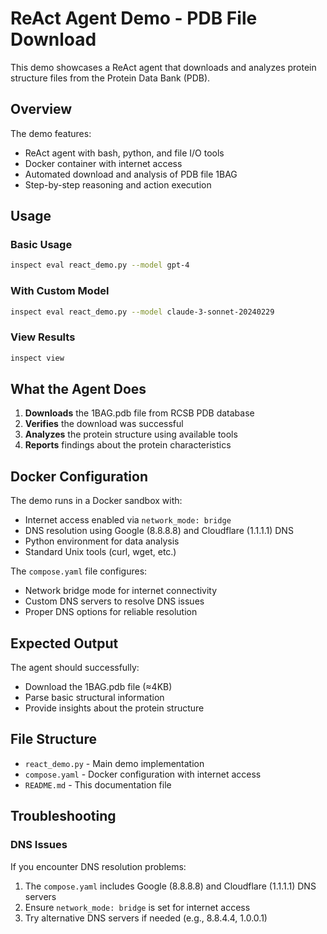 # ReAct Agent Demo - PDB File Download

This demo showcases a ReAct agent that downloads and analyzes protein structure files from the Protein Data Bank (PDB).

## Overview

The demo features:
- ReAct agent with bash, python, and file I/O tools
- Docker container with internet access
- Automated download and analysis of PDB file 1BAG
- Step-by-step reasoning and action execution

## Usage

### Basic Usage
```bash
inspect eval react_demo.py --model gpt-4
```

### With Custom Model
```bash
inspect eval react_demo.py --model claude-3-sonnet-20240229
```

### View Results
```bash
inspect view
```

## What the Agent Does

1. **Downloads** the 1BAG.pdb file from RCSB PDB database
2. **Verifies** the download was successful
3. **Analyzes** the protein structure using available tools
4. **Reports** findings about the protein characteristics

## Docker Configuration

The demo runs in a Docker sandbox with:
- Internet access enabled via `network_mode: bridge`
- DNS resolution using Google (8.8.8.8) and Cloudflare (1.1.1.1) DNS
- Python environment for data analysis
- Standard Unix tools (curl, wget, etc.)

The `compose.yaml` file configures:
- Network bridge mode for internet connectivity
- Custom DNS servers to resolve DNS issues
- Proper DNS options for reliable resolution

## Expected Output

The agent should successfully:
- Download the 1BAG.pdb file (≈4KB)
- Parse basic structural information
- Provide insights about the protein structure

## File Structure

- `react_demo.py` - Main demo implementation
- `compose.yaml` - Docker configuration with internet access
- `README.md` - This documentation file

## Troubleshooting

### DNS Issues
If you encounter DNS resolution problems:
1. The `compose.yaml` includes Google (8.8.8.8) and Cloudflare (1.1.1.1) DNS servers
2. Ensure `network_mode: bridge` is set for internet access
3. Try alternative DNS servers if needed (e.g., 8.8.4.4, 1.0.0.1)